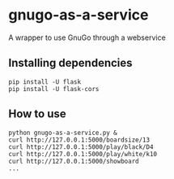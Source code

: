 # gnugo-as-a-service
A wrapper to use GnuGo through a webservice

## Installing dependencies

    pip install -U flask
    pip install -U flask-cors

## How to use

    python gnugo-as-a-service.py &
    curl http://127.0.0.1:5000/boardsize/13
    curl http://127.0.0.1:5000/play/black/D4
    curl http://127.0.0.1:5000/play/white/k10
    curl http://127.0.0.1:5000/showboard
    ...
